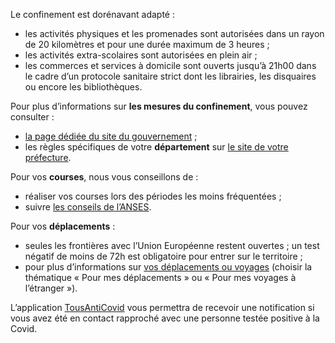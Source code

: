 <span class="nouveau"></span> Le confinement est dorénavant adapté :

* les activités physiques et les promenades sont autorisées dans un rayon de 20 kilomètres et pour une durée maximum de 3 heures ;
* les activités extra-scolaires sont autorisées en plein air ;
* les commerces et services à domicile sont ouverts jusqu’à 21h00 dans le cadre d’un protocole sanitaire strict dont les librairies, les disquaires ou encore les bibliothèques.

Pour plus d’informations sur **les mesures du confinement**, vous pouvez consulter :

* [la page dédiée du site du gouvernement](https://www.gouvernement.fr/info-coronavirus/confinement) ;
* les règles spécifiques de votre **département** sur <a href="#conseils-departement" id="lien-prefecture">le site de votre préfecture</a>.

Pour vos **courses**, nous vous conseillons de :

  * réaliser vos courses lors des périodes les moins fréquentées ;
  * suivre [les conseils de l’ANSES](https://www.anses.fr/fr/content/coronavirus-alimentation-courses-nettoyage-les-recommandations-de-l%E2%80%99anses).

Pour vos **déplacements** :

  * seules les frontières avec l’Union Européenne restent ouvertes ; un test négatif de moins de 72h est obligatoire pour entrer sur le territoire ;
  * pour plus d’informations sur [vos déplacements ou voyages](https://www.gouvernement.fr/info-coronavirus#questions__reponses) (choisir la thématique « Pour mes déplacements » ou « Pour mes voyages à l’étranger »).

L’application [TousAntiCovid](https://www.gouvernement.fr/info-coronavirus/tousanticovid) vous permettra de recevoir une notification si vous avez été en contact rapproché avec une personne testée positive à la Covid.
